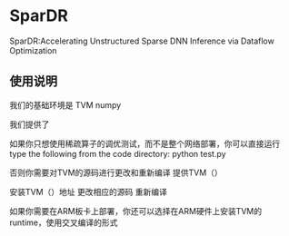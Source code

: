 # SparDR
SparDR:Accelerating Unstructured Sparse DNN Inference via Dataflow Optimization

## 使用说明

我们的基础环境是
  TVM
  numpy
  

我们提供了

如果你只想使用稀疏算子的调优测试，而不是整个网络部署，你可以直接运行
type the following from the code directory:
  python test.py

否则你需要对TVM的源码进行更改和重新编译
  提供TVM（）
  
  安装TVM（）地址
  更改相应的源码
  重新编译
  
如果你需要在ARM板卡上部署，你还可以选择在ARM硬件上安装TVM的runtime，使用交叉编译的形式
